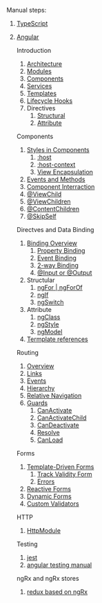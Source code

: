 Manual steps:
1. [TypeScript](https://www.typescriptlang.org/docs/home.html)
2. [Angular](https://angular.io)

    Introduction
    1. [Architecture](https://angular.io/guide/architecture)
    2. [Modules](https://angular.io/guide/architecture-modules)
    3. [Components](https://angular.io/guide/architecture-components)
    4. [Services](https://angular.io/guide/architecture-services)
    5. [Templates](https://angular.io/guide/template-syntax)
    6. [Lifecycle Hooks](https://angular.io/guide/lifecycle-hooks)
    7. Directives
        1. [Structural](https://angular.io/guide/structural-directives)
        2. [Attribute](https://angular.io/guide/attribute-directives)

    Components
    1. [Styles in Components](https://angular.io/guide/component-styles)
        1. [:host](https://angular.io/guide/component-styles#host)
        2. [:host-context](https://angular.io/guide/component-styles#host-context)
        3. [View Encapsulation](https://angular.io/guide/component-styles#view-encapsulation)
    2. [Events and Methods](https://angular.io/guide/user-input)
    3. [Component Interraction]( https://angular.io/guide/component-interaction)
    4. [@ViewChild](https://angular.io/api/core/ViewChild)
    5. [@ViewChildren](https://angular.io/api/core/ViewChildren)
    6. [@ContentChildren](https://angular.io/api/core/ContentChildren)
    7. [@SkipSelf](https://angular.io/api/core/SkipSelf)

    Directves and Data Binding
    1. [Binding Overview](https://angular.io/guide/template-syntax#binding-syntax-an-overview)
        1. [Property Binding](https://angular.io/guide/template-syntax#property-binding--property-)
        2. [Event Binding](https://angular.io/guide/template-syntax#event-binding---event-)
        3. [2-way Binding](https://angular.io/guide/template-syntax#two-way-binding---)
        4. [@Input or @Output](https://angular.io/guide/template-syntax#input-and-output-properties)
    2. Structular
        1. [ngFor | ngForOf](https://angular.io/api/common/NgForOf)
        2. [ngIf](https://angular.io/api/common/NgIf)
        3. [ngSwitch](https://angular.io/api/common/NgSwitch)
    3. Attribute
        1. [ngClass](https://angular.io/api/common/NgClass)
        2. [ngStyle](https://angular.io/api/common/NgStyle)
        3. [ngModel](https://angular.io/api/forms/NgModel)
    4. [Termplate references](https://angular.io/guide/template-syntax#template-reference-variables--var-)

    Routing
    1. [Overview](https://angular.io/guide/router)
    2. [Links](https://angular.io/guide/router#router-links)
    3. [Events](https://angular.io/guide/router#router-events)
    4. [Hierarchy](https://angular.io/guide/router#child-route-configuration)
    5. [Relative Navigation](https://angular.io/guide/router#relative-navigation)
    6. [Guards](https://angular.io/guide/router#milestone-5-route-guards)
        1. [CanActivate](https://angular.io/api/router/CanActivate)
        2. [CanActivateChild](https://angular.io/api/router/CanActivateChild)
        3. [CanDeactivate](https://angular.io/api/router/CanDeactivate)
        4. [Resolve](https://angular.io/api/router/Resolve)
        5. [CanLoad](https://angular.io/api/router/CanLoad)

    Forms
    1. [Template-Driven Forms](https://angular.io/guide/forms)
        1. [Track Validity Form](https://angular.io/guide/forms#track-control-state-and-validity-with-ngmodel)
        2. [Errors](https://angular.io/guide/forms#show-and-hide-validation-error-messages)
    2. [Reactive Forms](https://angular.io/guide/reactive-forms)
    3. [Dynamic Forms](https://angular.io/guide/dynamic-form)
    4. [Custom Validators](https://angular.io/guide/form-validation#custom-validators)

    HTTP
    1. [HttpModule](https://angular.io/guide/http)

    Testing
    1. [jest](https://facebook.github.io/jest)
    2. [angular testing manual](https://angular.io/guide/testing)

    ngRx and ngRx stores
    1. [redux based on ngRx](https://www.youtube.com/watch?v=Rw9ZQW2z0M8)